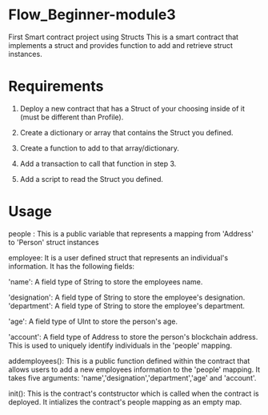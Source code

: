 # Flow_Beginner-module3
First Smart contract project using Structs 
This is a smart contract that implements a struct and provides function to add and retrieve struct instances.

# Requirements

1. Deploy a new contract that has a Struct of your choosing inside of it (must be different than Profile).

2. Create a dictionary or array that contains the Struct you defined.

3. Create a function to add to that array/dictionary.

4. Add a transaction to call that function in step 3.

5. Add a script to read the Struct you defined.

# Usage

people : This is a public variable that represents a mapping from 'Address' to 'Person' struct instances

employee: It is a user defined struct that represents an individual's information. It has the following fields:

'name': A field type of String to store the employees name.

'designation': A field type of String to store the employee's designation. 'department': A field type of String to store the employee's department.

'age': A field type of UInt to store the person's age.

'account': A field type of Address to store the person's blockchain address. This is used to uniquely identify individuals in the 'people' mapping.

addemployees(): This is a public function defined within the contract that allows users to add a new employees information to the 'people' mapping. It takes five arguments: 'name','designation','department','age' and 'account'.

init(): This is the contract's contstructor which is called when the contract is deployed. It intializes the contract's people mapping as an empty map.

